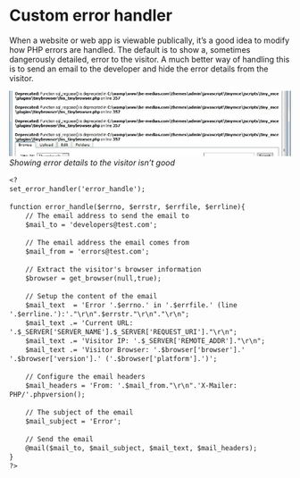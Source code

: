 # Custom error handler

When a website or web app is viewable publically, it’s a good idea to modify how PHP errors are handled. The default is to show a, sometimes dangerously detailed, error to the visitor. A much better way of handling this is to send an email to the developer and hide the error details from the visitor.

![Sample error messages](/images/brendan/error-messages.jpg)
*Showing error details to the visitor isn’t good*

	<?
	set_error_handler('error_handle');

	function error_handle($errno, $errstr, $errfile, $errline){
		// The email address to send the email to
		$mail_to = 'developers@test.com';

		// The email address the email comes from
		$mail_from = 'errors@test.com';

		// Extract the visitor's browser information
		$browser = get_browser(null,true);

		// Setup the content of the email
		$mail_text  = 'Error '.$errno.' in '.$errfile.' (line '.$errline.'):'."\r\n".$errstr."\r\n"."\r\n";
		$mail_text .= 'Current URL: '.$_SERVER['SERVER_NAME'].$_SERVER['REQUEST_URI']."\r\n";
		$mail_text .= 'Visitor IP: '.$_SERVER['REMOTE_ADDR']."\r\n";
		$mail_text .= 'Visitor Browser: '.$browser['browser'].' '.$browser['version'].' ('.$browser['platform'].')';

		// Configure the email headers
		$mail_headers = 'From: '.$mail_from."\r\n".'X-Mailer: PHP/'.phpversion();

		// The subject of the email
		$mail_subject = 'Error';

		// Send the email
		@mail($mail_to, $mail_subject, $mail_text, $mail_headers);
	}
	?>
